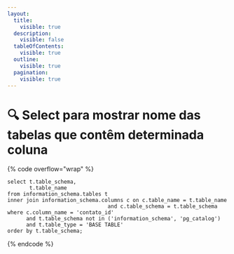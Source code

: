 ```yaml
---
layout:
  title:
    visible: true
  description:
    visible: false
  tableOfContents:
    visible: true
  outline:
    visible: true
  pagination:
    visible: true
---
```


# 🔍 Select para mostrar nome das tabelas que contêm determinada coluna

{% code overflow="wrap" %}
```plsql
select t.table_schema,
       t.table_name
from information_schema.tables t
inner join information_schema.columns c on c.table_name = t.table_name 
                                and c.table_schema = t.table_schema
where c.column_name = 'contato_id'
      and t.table_schema not in ('information_schema', 'pg_catalog')
      and t.table_type = 'BASE TABLE'
order by t.table_schema;
```
{% endcode %}
